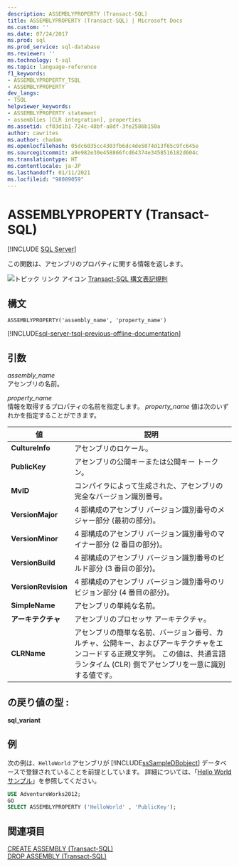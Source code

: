 ```yaml
---
description: ASSEMBLYPROPERTY (Transact-SQL)
title: ASSEMBLYPROPERTY (Transact-SQL) | Microsoft Docs
ms.custom: ''
ms.date: 07/24/2017
ms.prod: sql
ms.prod_service: sql-database
ms.reviewer: ''
ms.technology: t-sql
ms.topic: language-reference
f1_keywords:
- ASSEMBLYPROPERTY_TSQL
- ASSEMBLYPROPERTY
dev_langs:
- TSQL
helpviewer_keywords:
- ASSEMBLYPROPERTY statement
- assemblies [CLR integration], properties
ms.assetid: cf03d1b1-724c-48bf-a8df-3fe2586b150a
author: cawrites
ms.author: chadam
ms.openlocfilehash: 05dc6035cc4303fb6dc4de5074d13f65c9fc645e
ms.sourcegitcommit: a9e982e30e458866fcd64374e3458516182d604c
ms.translationtype: HT
ms.contentlocale: ja-JP
ms.lasthandoff: 01/11/2021
ms.locfileid: "98089059"
---
```

# <a name="assemblyproperty-transact-sql"></a>ASSEMBLYPROPERTY (Transact-SQL)
[!INCLUDE [SQL Server](../../includes/applies-to-version/sqlserver.md)]

この関数は、アセンブリのプロパティに関する情報を返します。
  
![トピック リンク アイコン](../../database-engine/configure-windows/media/topic-link.gif "トピック リンク アイコン") [Transact-SQL 構文表記規則](../../t-sql/language-elements/transact-sql-syntax-conventions-transact-sql.md)
  
## <a name="syntax"></a>構文  
  
```syntaxsql
ASSEMBLYPROPERTY('assembly_name', 'property_name')  
```  
  
[!INCLUDE[sql-server-tsql-previous-offline-documentation](../../includes/sql-server-tsql-previous-offline-documentation.md)]

## <a name="arguments"></a>引数
*assembly_name*  
アセンブリの名前。
  
*property_name*  
情報を取得するプロパティの名前を指定します。 *property_name* 値は次のいずれかを指定することができます。
  
|値|説明|  
|---|---|
|**CultureInfo**|アセンブリのロケール。|  
|**PublicKey**|アセンブリの公開キーまたは公開キー トークン。|  
|**MvID**|コンパイラによって生成された、アセンブリの完全なバージョン識別番号。|  
|**VersionMajor**|4 部構成のアセンブリ バージョン識別番号のメジャー部分 (最初の部分)。|  
|**VersionMinor**|4 部構成のアセンブリ バージョン識別番号のマイナー部分 (2 番目の部分)。|  
|**VersionBuild**|4 部構成のアセンブリ バージョン識別番号のビルド部分 (3 番目の部分)。|  
|**VersionRevision**|4 部構成のアセンブリ バージョン識別番号のリビジョン部分 (4 番目の部分)。|  
|**SimpleName**|アセンブリの単純な名前。|  
|**アーキテクチャ**|アセンブリのプロセッサ アーキテクチャ。|  
|**CLRName**|アセンブリの簡単な名前、バージョン番号、カルチャ、公開キー、およびアーキテクチャをエンコードする正規文字列。 この値は、共通言語ランタイム (CLR) 側でアセンブリを一意に識別する値です。|  
  
## <a name="return-type"></a>の戻り値の型 :
**sql_variant**
  
## <a name="examples"></a>例  
次の例は、`HelloWorld` アセンブリが [!INCLUDE[ssSampleDBobject](../../includes/sssampledbobject-md.md)] データベースで登録されていることを前提としています。 詳細については、「[Hello World サンプル](/previous-versions/sql/sql-server-2016/ff878250(v=sql.130))」を参照してください。
  
```sql
USE AdventureWorks2012;  
GO  
SELECT ASSEMBLYPROPERTY ('HelloWorld' , 'PublicKey');  
```  
  
## <a name="see-also"></a>関連項目
[CREATE ASSEMBLY &#40;Transact-SQL&#41;](../../t-sql/statements/create-assembly-transact-sql.md)  
[DROP ASSEMBLY &#40;Transact-SQL&#41;](../../t-sql/statements/drop-assembly-transact-sql.md)
  
